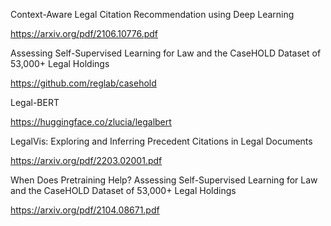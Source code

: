 Context-Aware Legal Citation Recommendation using Deep Learning

https://arxiv.org/pdf/2106.10776.pdf

Assessing Self-Supervised Learning for Law and the CaseHOLD Dataset of 53,000+ Legal Holdings

https://github.com/reglab/casehold

Legal-BERT

https://huggingface.co/zlucia/legalbert

LegalVis: Exploring and Inferring Precedent Citations in Legal Documents

https://arxiv.org/pdf/2203.02001.pdf

When Does Pretraining Help? Assessing Self-Supervised Learning for Law and the CaseHOLD Dataset of 53,000+ Legal Holdings

https://arxiv.org/pdf/2104.08671.pdf



